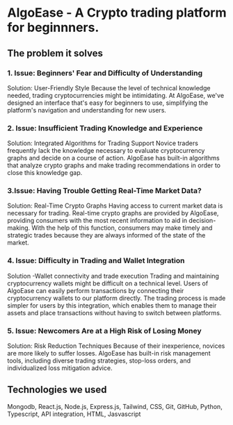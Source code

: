 # AlgoEase - A Crypto trading platform for beginnners.

## The problem it solves

### 1. Issue: Beginners' Fear and Difficulty of Understanding
Solution: User-Friendly Style
Because the level of technical knowledge needed, trading cryptocurrencies might be intimidating. At AlgoEase, we've designed an interface that's easy for beginners to use, simplifying the platform's navigation and understanding for new users. 

### 2. Issue: Insufficient Trading Knowledge and Experience 
Solution: Integrated Algorithms for Trading Support
Novice traders frequently lack the knowledge necessary to evaluate cryptocurrency graphs and decide on a course of action. AlgoEase has built-in algorithms that analyze crypto graphs and make trading recommendations in order to close this knowledge gap.

### 3.Issue: Having Trouble Getting Real-Time Market Data? 
Solution: Real-Time Crypto Graphs
Having access to current market data is necessary for trading. Real-time crypto graphs are provided by AlgoEase, providing consumers with the most recent information to aid in decision-making. With the help of this function, consumers may make timely and strategic trades because they are always informed of the state of the market.

### 4. Issue: Difficulty in Trading and Wallet Integration
Solution -Wallet connectivity and trade execution
Trading and maintaining cryptocurrency wallets might be difficult on a technical level. Users of AlgoEase can easily perform transactions by connecting their cryptocurrency wallets to our platform directly. The trading process is made simpler for users by this integration, which enables them to manage their assets and place transactions without having to switch between platforms.

### 5. Issue: Newcomers Are at a High Risk of Losing Money
Solution: Risk Reduction Techniques
Because of their inexperience, novices are more likely to suffer losses. AlgoEase has built-in risk management tools, including diverse trading strategies, stop-loss orders, and individualized loss mitigation advice.

## Technologies we used
Mongodb, React.js, Node.js, Express.js, Tailwind, CSS, Git, GitHub, Python, Typescript, API integration, HTML, Jasvascript
